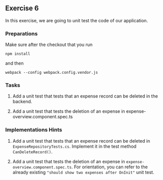 ## Exercise 6 ##

In this exercise, we are going to unit test the code of our application.

### Preparations ###

Make sure after the checkout that you run

	npm install

and then

	webpack --config webpack.config.vendor.js

### Tasks ###

1. Add a unit test that tests that an expense record can be deleted in the backend.

2. Add a unit test that tests the deletion of an expense in expense-overview.component.spec.ts


### Implementations Hints ###

1. Add a unit test that tests that an expense record can be deleted in `ExpenseRepositoryTests.cs`. Implement it in the test method `CanDeleteRecord()`.

2. Add a unit test that tests the deletion of an expense in `expense-overview.component.spec.ts`. For orientation, you can refer to the already existing `"should show two expenses after OnInit"` unit test.